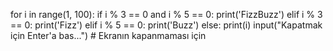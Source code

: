for i in range(1, 100):
  if i % 3 == 0 and i % 5 == 0:
    print('FizzBuzz')
  elif i % 3 == 0:
    print('Fizz')
  elif i % 5 == 0:
    print('Buzz')
  else:
    print(i)
input("Kapatmak için Enter'a bas...")  # Ekranın kapanmaması için
